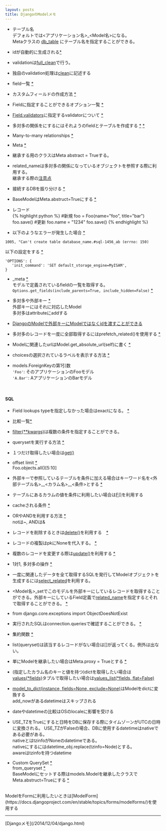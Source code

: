 ```yaml
---
layout: posts
title: DjangoのModelメモ 
---
```

* テーブル名     
デフォルトでは\<アプリケーション名\>_\<Model名\>になる。   
Metaクラスの [db_table](https://docs.djangoproject.com/en/stable/ref/models/options/#db-table) にテーブル名を指定することができる。
   
* idが自動的に生成される[\*](https://docs.djangoproject.com/en/stable/topics/db/models/#automatic-primary-key-fields)

* validationは[full_clean](https://docs.djangoproject.com/en/stable/ref/models/instances/#django.db.models.Model.full_clean)で行う。

* 独自のvalidation処理は[clean](https://docs.djangoproject.com/en/stable/ref/models/instances/#django.db.models.Model.clean)に記述する

* field一覧 [\*](https://docs.djangoproject.com/en/stable/ref/models/fields/#model-field-types)

* カスタムフィールドの作成方法 [\*](https://docs.djangoproject.com/en/stable/howto/custom-model-fields/)
 
* Fieldに指定することができるオプション一覧 [\*](https://docs.djangoproject.com/en/dev/ref/models/fields/#field-options)

* [Field.validators](https://docs.djangoproject.com/en/dev/ref/models/fields/#validators)に指定するvalidatorについて [*](https://docs.djangoproject.com/en/dev/ref/validators/)

* 多対多の関係をにするにはそれようのfieldとテーブルを作成する [\*](https://docs.djangoproject.com/en/stable/topics/db/models/#extra-fields-on-many-to-many-relationships)  [\*](https://docs.djangoproject.com/en/stable/topics/db/queries/#saving-foreignkey-and-manytomanyfield-fields)

* Many-to-many relationships [\*](https://docs.djangoproject.com/en/1.9/topics/db/examples/many_to_many/)    

* Meta [\*](https://docs.djangoproject.com/en/stable/ref/models/options/)

* 継承する用のクラスはMeta abstract = Trueする。

* related_nameは多対多の関係になっているオブジェクトを参照する際に利用する。    
継承する際の[注意点](https://docs.djangoproject.com/en/stable/topics/db/models/#be-careful-with-related-name)

* 接続するDBを振り分ける [\*](https://docs.djangoproject.com/en/stable/topics/db/multi-db/#using-routers)   

* BaseModelはMeta.abstruct=Trueにする [\*](https://docs.djangoproject.com/en/stable/topics/db/models/#abstract-base-classes)  

* レコード   
{% highlight python %}
#新規
foo = Foo(name="foo", title="bar")
foo.save()
#更新
foo.name = "1234"
foo.save()
{% endhighlight %}

* 以下のようなエラーが発生した場合 [\*](https://docs.djangoproject.com/en/stable/ref/databases/)  
```
1005, "Can't create table database_name.#sql-1456_ab (errno: 150)
```
以下の設定をする [\*](https://docs.djangoproject.com/en/stable/ref/databases/#creating-your-tables)  
```
'OPTIONS': {
   'init_command': 'SET default_storage_engine=MyISAM',
}
```
* _meta [\*](https://docs.djangoproject.com/es/stable/ref/models/meta/)  
  モデルで定義されているfieldの一覧を取得する。  
`Options.get_fields(include_parents=True, include_hidden=False)` [\*](https://docs.djangoproject.com/es/stable/ref/models/meta/#django.db.models.options.Options.get_fields)  

* 多対多や外部キー [\*](https://docs.djangoproject.com/en/stable/topics/db/queries/#saving-foreignkey-and-manytomanyfield-fields)      
外部キーにはそれに対応したModel   
多対多はattributeにaddする

* [DjangoのModelで外部キーにModelではなくidを渡すことができる](/2014/12/04/django-foreignkey-id-save.html)  

* 多対多のレコードを一度に全部取得するにはprefetch_related()を使用する   [\*](https://docs.djangoproject.com/en/1.9/ref/models/querysets/#prefetch-related)

* Modelに関連したurlはModel.get_absolute_url(self)に書く [\*](https://docs.djangoproject.com/en/dev/ref/models/instances/#django.db.models.Model.get_absolute_url)

* choicesの選択されているラベルを表示する方法 [\*](https://docs.djangoproject.com/en/dev/ref/models/instances/#django.db.models.Model.get_FOO_display)  

* models.ForeignKeyの第1引数  
`'Foo'`: そのアプリケーションのFooモデル   
`'A.Bar'`: AアプリケーションのBarモデル   

<br/>
   
#### SQL
* Field lookups typeを指定しなかった場合はexactになる。 [\*](https://docs.djangoproject.com/en/dev/ref/models/querysets/#field-lookups)

* 比較一覧[\*](https://docs.djangoproject.com/en/stable/ref/models/querysets/#field-lookups)    
* [filter(**kwargs)](https://docs.djangoproject.com/en/stable/ref/models/querysets/#django.db.models.query.QuerySet.filter)は複数の条件を指定することができる。   
* querysetを実行する方法 [\*](https://docs.djangoproject.com/en/stable/ref/models/querysets/#when-querysets-are-evaluated)    

* １つだけ取得したい場合は[get()](https://docs.djangoproject.com/en/stable/ref/models/querysets/#django.db.models.query.QuerySet.get)

* offset limit [\*](https://docs.djangoproject.com/en/stable/ref/models/querysets/#django.db.models.query.QuerySet.get)   
 Foo.objects.all()[5:10]

* 外部キーで参照しているテーブルを条件に加える場合はキーワード名を\<外部テーブル名\>\_\_\<カラム名\>\_\_\<条件\>とする  [\*](https://docs.djangoproject.com/en/stable/topics/db/queries/#lookups-that-span-relationships)

* テーブルにあるカラムの値を条件に利用したい場合は[F()](https://docs.djangoproject.com/en/stable/topics/db/queries/#filters-can-reference-fields-on-the-model)を利用する

* cacheされる条件 [\*](https://docs.djangoproject.com/en/stable/topics/db/queries/#caching-and-querysets)

* ORやANDを利用する方法 [\*](https://docs.djangoproject.com/en/stable/topics/db/queries/#complex-lookups-with-q-objects)    
notは~, ANDは&

* レコードを削除するときは[delete()](https://docs.djangoproject.com/en/stable/ref/models/instances/#django.db.models.Model.delete)を利用する　[\*](https://docs.djangoproject.com/en/1.7/topics/db/queries/#deleting-objects)

* レコードの複製はpkにNoneを代入する。 [\*](https://docs.djangoproject.com/en/stable/topics/db/queries/#copying-model-instances)  

* 複数のレコードを変更する際は[update()](https://docs.djangoproject.com/en/stable/ref/models/querysets/#django.db.models.query.QuerySet.update)を利用する [\*](https://docs.djangoproject.com/en/stable/topics/db/queries/#updating-multiple-objects-at-once)

* 1対1, 多対多の操作 [\*](https://docs.djangoproject.com/en/stable/topics/db/queries/#related-objects)

* 一度に関連したデータを全て取得するSQLを発行してModelオブジェクトを生成するには[select_related](https://docs.djangoproject.com/en/stable/ref/models/querysets/#select-related)を利用する。

* \<Model名\>_setでこのモデルを外部キーにしているレコードを取得することができる。外部キーにしているField定義で[related_name](https://docs.djangoproject.com/en/1.7/ref/models/fields/#django.db.models.ForeignKey.related_name)を指定するとそれで取得することができる。 [\*](https://docs.djangoproject.com/en/stable/topics/db/queries/#following-relationships-backward)

* from django.core.exceptions import ObjectDoesNotExist

* 実行されたSQLはconnection.queriesで確認することができる。  [\*](https://docs.djangoproject.com/en/dev/faq/models/#how-can-i-see-the-raw-sql-queries-django-is-running)

* 集約関数 [\*](https://docs.djangoproject.com/en/dev/topics/db/aggregation/)   

* list(queryset)は該当するレコードがない場合は[]が返ってくる。例外は出ない。 

* 単にModelを継承したい場合はMeta.proxy = Trueとする [\*](https://docs.djangoproject.com/en/stable/topics/db/models/#proxy-models)   

* (指定したカラム名のキーと値を持つ)dictを取得したい場合は[values\(\*fields\)](https://docs.djangoproject.com/en/stable/ref/models/querysets/#values)タプルで取得したい場合は[values_list\(\*fields, flat=False\)](https://docs.djangoproject.com/en/stable/ref/models/querysets/#django.db.models.query.QuerySet.values_list)

* [model_to_dict(instance, fields=None, exclude=None)](https://docs.djangoproject.com/en/stable/_modules/django/forms/models/)はModelをdictに変換する    
add_nowがあるdatetimeはスキップされる   

* dateやdatetimeの比較はOSのlocaleに影響を受ける    

* USE_TZをTrueにすると日時をDBに保存する際にタイムゾーンがUTCの日時に変換される。
USE_TZがFalseの場合、DBに使用するdatetimeはnativeである必要がある。    
nativeとはtzinfoがNoneのdatetimeである。    
nativeにするにはdatetime_obj.replace(tzinfo=Node)とする。     
awareはtzinfoを持つdatetime


* Custom QuerySet [\*](https://docs.djangoproject.com/en/stable/topics/db/managers/#custom-managers)     
from_queryset [\*](https://docs.djangoproject.com/en/stable/topics/db/managers/#from-queryset)  
BaseModelにセットする際はmodels.Modelを継承したクラスでMeta.abstruct=Trueにする
[\*](https://docs.djangoproject.com/en/1.9/topics/db/managers/#custom-managers-and-model-inheritance)   
  
<br/>
ModelをFormに利用したいときは[ModelForm](https://docs.djangoproject.com/en/stable/topics/forms/modelforms/)を使用する
<hr/>
[Djangoメモ](/2014/12/04/django.html)

